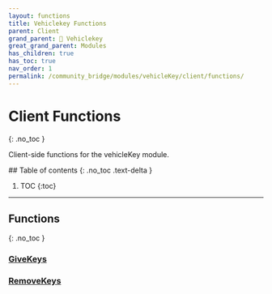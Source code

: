 ```yaml
---
layout: functions
title: Vehiclekey Functions
parent: Client
grand_parent: 🔑 Vehiclekey
great_grand_parent: Modules
has_children: true
has_toc: true
nav_order: 1
permalink: /community_bridge/modules/vehicleKey/client/functions/
---
```


# Client Functions
{: .no_toc }

Client-side functions for the vehicleKey module.

<div class="toc-container">## Table of contents
{: .no_toc .text-delta }

1. TOC
{:toc}</div>

---
## Functions
{: .no_toc }


### [GiveKeys](GiveKeys)

### [RemoveKeys](RemoveKeys)




